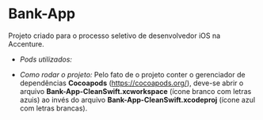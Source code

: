 #  **Bank-App**

Projeto criado para o processo seletivo de desenvolvedor iOS na Accenture.

- *Pods utilizados:*

- *Como rodar o projeto:*
Pelo fato de o projeto conter o gerenciador de dependências **Cocoapods** (https://cocoapods.org/), deve-se abrir o arquivo **Bank-App-CleanSwift.xcworkspace** (ícone branco com letras azuis) ao invés do arquivo **Bank-App-CleanSwift.xcodeproj** (ícone azul com letras brancas).



